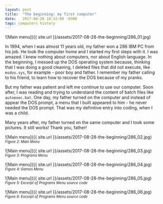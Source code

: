 ```yaml
---
layout: post
title:  "The beginning: my first computer"
date:   2017-08-28 18:32:00 -0300
tags: computers history
---
```


![Main menu]({{ site.url }}/assets/2017-08-28-the-beginning/286_01.jpg)

In 1994, when I was almost 11 years old, my father won a 286 IBM PC from his job. He took the computer home and I started my first steps with it. I was amazed. I knew nothing about computers, nor about English language. In the beginning, I messed up the DOS operating system because, thinking that I was doing a good cleaning, I deleted files that did not execute, like `msdos.sys`, for example - poor boy and father. I remember my father calling to his friend, to learn how to recover the DOS because of my pranks.

But my father was patient and left me continue to use our computer. Soon after, I was reading and trying to understand the content of batch files like `autoexec.bat`. One day, my father turned on the computer and instead of appear the DOS prompt, a menu that I built appeared to him - he never needed the DOS prompt. That was my definitive entry into coding, when I was a child.

Many years after, my father turned on the same computer and I took some pictures. It still works! Thank you, father!

![Main menu]({{ site.url }}/assets/2017-08-28-the-beginning/286_02.jpg)
<sub>_Figure 2: Main Menu_</sub>


![Main menu]({{ site.url }}/assets/2017-08-28-the-beginning/286_03.jpg)
<sub>_Figure 3: Programs Menu_</sub>


![Main menu]({{ site.url }}/assets/2017-08-28-the-beginning/286_04.jpg)
<sub>_Figure 4: Games Menu_</sub>


![Main menu]({{ site.url }}/assets/2017-08-28-the-beginning/286_05.jpg)
<sub>_Figure 5: Excerpt of Programs Menu source code_</sub>


![Main menu]({{ site.url }}/assets/2017-08-28-the-beginning/286_06.jpg)
<sub>_Figure 6: Excerpt of Programs Menu source code_</sub>
